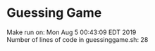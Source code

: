 # Guessing Game
Make run on: Mon Aug  5 00:43:09 EDT 2019  
Number of lines of code in guessinggame.sh: 28
